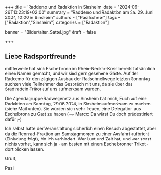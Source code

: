 +++
title = 'Raddemo und Radaktion in Sinsheim'
date = "2024-06-26T10:23:19+02:00"
summary = "Raddemo und Radaktion am Sa. 29. Juni 2024, 10:00 in Sinsheim"
authors = ["Pasi Echner"]
tags = ["Radaktion","Sinsheim"]
categories = ["Radaktion"]

banner = "Bilder/alter_Sattel.jpg"
draft = false

+++
## Liebe Radsportfreunde

mittlerweile hat sich Eschelbronn im Rhein-Neckar-Kreis bereits tatsächlich einen Namen gemacht, und wir sind gern gesehene Gäste. Auf der Raddemo für den zügigen Ausbau der Radschnellwege letzten Sonnntag suchten viele Teilnehmer das Gespräch mit uns, da sie über das Stadtradeln-Trikot auf uns aufmerksam wurden.

Die Agendagruppe Radwegenetz aus Sinsheim bat mich, Euch auf eine Radaktion am Samstag, 29.06.2024, in Sinsheim aufmerksam zu machen (siehe Mail unten). Sie würden sich sehr freuen, eine Delegation aus Eschelbronn zu Gast zu haben (--> Marco: Da wärst Du doch prädestiniert dafür ;-)

Ich selbst hätte der Veranstaltung sicherlich einen Besuch abgestattet, aber da die Rennrad-Fraktion am Samstagmorgen zu einer Ausfahrt aufbricht (Einladung folgt), bin ich verhindert. Wer Lust und Zeit hat, und wer sonst nichts vorhat, kann sich ja - am besten mit einem Eschelbronner Trikot - dort blicken lassen.

Gruß,

Pasi
